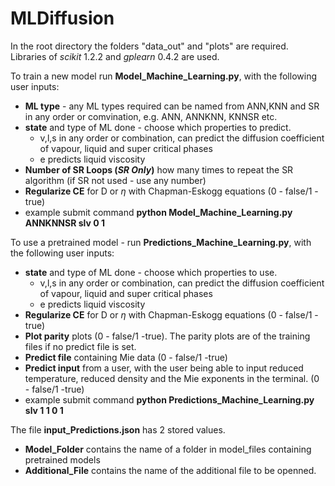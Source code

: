 # MLDiffusion
In the root directory the folders "data_out" and "plots" are required.
Libraries of _scikit_ 1.2.2 and _gplearn_ 0.4.2 are used.

To train a new model run **Model_Machine_Learning.py**, with the following user inputs:
- **ML type** - any ML types required can be named from ANN,KNN and SR in any order or comvination, e.g. ANN, ANNKNN, KNNSR etc.
- **state** and type of ML done - choose which properties to predict.
  - v,l,s in any order or combination, can predict the diffusion coefficient of vapour, liquid and super critical phases
  - e predicts liquid viscosity
- **Number of SR Loops (_SR Only_)** how many times to repeat the SR algorithm (if SR not used - use any number)
- **Regularize CE** for D or $\eta$ with Chapman-Eskogg equations (0 - false/1 -true)
- example submit command **python Model_Machine_Learning.py ANNKNNSR slv 0 1**

To use a pretrained model - run **Predictions_Machine_Learning.py**, with the following user inputs:
- **state** and type of ML done - choose which properties to use.
  - v,l,s in any order or combination, can predict the diffusion coefficient of vapour, liquid and super critical phases
  - e predicts liquid viscosity
- **Regularize CE** for D or $\eta$ with Chapman-Eskogg equations (0 - false/1 -true)
- **Plot parity** plots (0 - false/1 -true). The parity plots are of the training files if no predict file is set.
- **Predict file** containing Mie data (0 - false/1 -true)
- **Predict input** from a user, with the user being able to input reduced temperature, reduced density and the Mie exponents in the terminal. (0 - false/1 -true)
- example submit command **python Predictions_Machine_Learning.py slv 1 1 0 1**

The file **input_Predictions.json** has 2 stored values.
- **Model_Folder** contains the name of a folder in model_files containing pretrained models
- **Additional_File** contains the name of the additional file to be openned.
